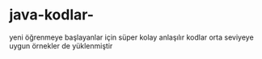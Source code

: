# java-kodlar-
yeni öğrenmeye başlayanlar için süper kolay anlaşılır kodlar
orta seviyeye uygun örnekler de yüklenmiştir 
